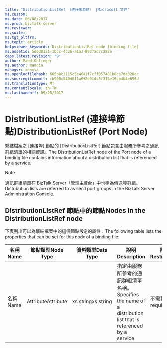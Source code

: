 ```yaml
---
title: "DistributionListRef （連接埠節點） |Microsoft 文件"
ms.custom: 
ms.date: 06/08/2017
ms.prod: biztalk-server
ms.reviewer: 
ms.suite: 
ms.tgt_pltfrm: 
ms.topic: article
helpviewer_keywords: DistributionListRef node [binding file]
ms.assetid: 5d0d0121-1bcc-4c26-a1a3-8937ac7c282a
caps.latest.revision: "9"
author: MandiOhlinger
ms.author: mandia
manager: anneta
ms.openlocfilehash: 665b8c2115c5c4681f7cff057481b6ce7da320ec
ms.sourcegitcommit: cb908c540d8f1a692d01dc8f313e16cb4b4e696d
ms.translationtype: MT
ms.contentlocale: zh-TW
ms.lasthandoff: 09/20/2017
---
```

# <a name="distributionlistref-port-node"></a><span data-ttu-id="20db9-102">DistributionListRef (連接埠節點)</span><span class="sxs-lookup"><span data-stu-id="20db9-102">DistributionListRef (Port Node)</span></span>
<span data-ttu-id="20db9-103">繫結檔案之 [連接埠] 節點的 [DistributionListRef] 節點包含由服務所參考之通訊群組清單的相關資訊。</span><span class="sxs-lookup"><span data-stu-id="20db9-103">The DistributionListRef node of the Port node of a binding file contains information about a distribution list that is referenced by a service.</span></span>  
  
> [!NOTE]
>  <span data-ttu-id="20db9-104">通訊群組清單在 BizTalk Server「管理主控台」中也稱為傳送埠群組。</span><span class="sxs-lookup"><span data-stu-id="20db9-104">Distribution lists are referred to as send port groups in the BizTalk Server Administration Console.</span></span>  
  
## <a name="nodes-in-the-distributionlistref-node"></a><span data-ttu-id="20db9-105">DistributionListRef 節點中的節點</span><span class="sxs-lookup"><span data-stu-id="20db9-105">Nodes in the DistributionListRef node</span></span>  
 <span data-ttu-id="20db9-106">下表列出可以為繫結檔案中的這個節點設定的屬性：</span><span class="sxs-lookup"><span data-stu-id="20db9-106">The following table lists the properties that can be set for this node of a binding file:</span></span>  
  
|<span data-ttu-id="20db9-107">**名稱**</span><span class="sxs-lookup"><span data-stu-id="20db9-107">**Name**</span></span>|<span data-ttu-id="20db9-108">**節點類型**</span><span class="sxs-lookup"><span data-stu-id="20db9-108">**Node Type**</span></span>|<span data-ttu-id="20db9-109">**資料類型**</span><span class="sxs-lookup"><span data-stu-id="20db9-109">**Data Type**</span></span>|<span data-ttu-id="20db9-110">**說明**</span><span class="sxs-lookup"><span data-stu-id="20db9-110">**Description**</span></span>|<span data-ttu-id="20db9-111">**限制**</span><span class="sxs-lookup"><span data-stu-id="20db9-111">**Restrictions**</span></span>|<span data-ttu-id="20db9-112">**註解**</span><span class="sxs-lookup"><span data-stu-id="20db9-112">**Comments**</span></span>|  
|--------------|-------------------|-------------------|---------------------|----------------------|------------------|  
|<span data-ttu-id="20db9-113">名稱</span><span class="sxs-lookup"><span data-stu-id="20db9-113">Name</span></span>|<span data-ttu-id="20db9-114">Attribute</span><span class="sxs-lookup"><span data-stu-id="20db9-114">Attribute</span></span>|<span data-ttu-id="20db9-115">xs:string</span><span class="sxs-lookup"><span data-stu-id="20db9-115">xs:string</span></span>|<span data-ttu-id="20db9-116">指定由服務所參考的通訊群組清單名稱。</span><span class="sxs-lookup"><span data-stu-id="20db9-116">Specifies the name of a distribution list that is referenced by a service.</span></span>|<span data-ttu-id="20db9-117">不需要</span><span class="sxs-lookup"><span data-stu-id="20db9-117">Not required</span></span>|<span data-ttu-id="20db9-118">預設值：空白</span><span class="sxs-lookup"><span data-stu-id="20db9-118">Default value: empty</span></span>|